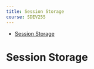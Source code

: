 ```yaml
---
title: Session Storage
course: SDEV255
---
```


- [Session Storage](#session-storage)

# Session Storage
